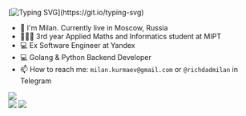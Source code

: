 [![Typing SVG](https://readme-typing-svg.herokuapp.com?font=Fira+Code&weight=500&duration=4000&pause=500&color=B891E6&random=false&width=435&lines=Hi+there!%F0%9F%91%8B;Welcome+to+my+GitHub+profile!)](https://git.io/typing-svg)

* 👋 I'm Milan. Currently live in Moscow, Russia
* 👨🏻‍💻 3rd year Applied Maths and Informatics student at MIPT
* 💻 Ex Software Engineer at Yandex
* 💻 Golang & Python Backend Developer
* 📫 How to reach me: `milan.kurmaev@gmail.com` or `@richdadmilan` in Telegram  

![](http://github-profile-summary-cards.vercel.app/api/cards/profile-details?username=themeelanoid&theme=material_palenight)  
![](http://github-profile-summary-cards.vercel.app/api/cards/repos-per-language?username=themeelanoid&theme=material_palenight)
![](http://github-profile-summary-cards.vercel.app/api/cards/stats?username=themeelanoid&theme=material_palenight)
